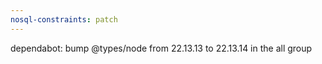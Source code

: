```yaml
---
nosql-constraints: patch
---
```


dependabot: bump @types/node from 22.13.13 to 22.13.14 in the all group
